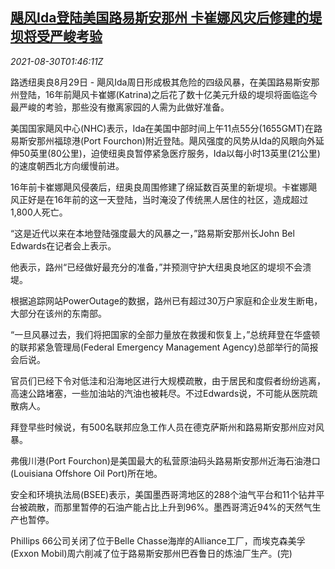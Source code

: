 <!--1630288862000-->
[飓风Ida登陆美国路易斯安那州 卡崔娜风灾后修建的堤坝将受严峻考验](https://cn.reuters.com/article/hurricane-ida-us-dam-test-0830-idCNKBS2FV042)
------

<div><i>2021-08-30T01:46:11Z</i></div><p>路透纽奥良8月29日 - 飓风Ida周日形成极其危险的四级风暴，在美国路易斯安那州登陆，16年前飓风卡崔娜(Katrina)之后花了数十亿美元升级的堤坝将面临迄今最严峻的考验，那些没有撤离家园的人需为此做好准备。</p><p>美国国家飓风中心(NHC)表示，Ida在美国中部时间上午11点55分(1655GMT)在路易斯安那州福琼港(Port Fourchon)附近登陆。飓风强度的风势从Ida的风眼向外延伸50英里(80公里)，迫使纽奥良暂停紧急医疗服务，Ida以每小时13英里(21公里)的速度朝西北方向缓慢前进。</p><p>16年前卡崔娜飓风侵袭后，纽奥良周围修建了绵延数百英里的新堤坝。卡崔娜飓风正好是在16年前的这一天登陆，当时淹没了传统黑人居住的社区，造成超过1,800人死亡。</p><p>“这是近代以来在本地登陆强度最大的风暴之一，”路易斯安那州长John Bel Edwards在记者会上表示。</p><p>他表示，路州“已经做好最充分的准备，”并预测守护大纽奥良地区的堤坝不会溃堤。</p><p>根据追踪网站PowerOutage的数据，路州已有超过30万户家庭和企业发生断电，大部分在该州的东南部。</p><p>“一旦风暴过去，我们将把国家的全部力量放在救援和恢复上，”总统拜登在华盛顿的联邦紧急管理局(Federal Emergency Management Agency)总部举行的简报会后说。</p><p>官员们已经下令对低洼和沿海地区进行大规模疏散，由于居民和度假者纷纷逃离，高速公路堵塞，一些加油站的汽油也被耗尽。不过Edwards说，不可能从医院疏散病人。</p><p>拜登早些时候说，有500名联邦应急工作人员在德克萨斯州和路易斯安那州应对风暴。</p><p>弗俄川港(Port Fourchon)是美国最大的私营原油码头路易斯安那州近海石油港口(Louisiana Offshore Oil Port)所在地。</p><p>安全和环境执法局(BSEE)表示，美国墨西哥湾地区的288个油气平台和11个钻井平台被疏散，而那里暂停的石油产能占比上升到96%。墨西哥湾近94%的天然气生产也暂停。</p><p>Phillips 66公司关闭了位于Belle Chasse海岸的Alliance工厂，而埃克森美孚(Exxon Mobil)周六削减了位于路易斯安那州巴吞鲁日的炼油厂生产。(完)</p>
